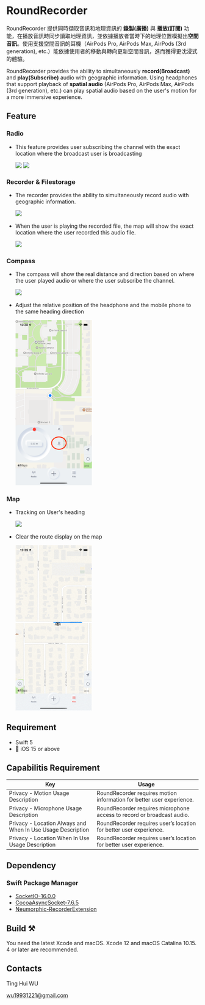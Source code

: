 # RoundRecorder

RoundRecorder 提供同時擷取音訊和地理資訊的 **錄製(廣播)** 與 **播放(訂閱)** 功能，在播放音訊時同步讀取地理資訊，並依據播放者當時下的地理位置模擬出**空間音訊**。使用支援空間音訊的耳機（AirPods Pro, AirPods Max, AirPods (3rd generation), etc.）能依據使用者的移動與轉向更新空間音訊，進而獲得更沈浸式的體驗。

RoundRecorder provides the ability to simultaneously **record(Broadcast)** and **play(Subscribe)** audio with geographic information. Using headphones that support playback of **spatial audio** (AirPods Pro, AirPods Max, AirPods (3rd generation), etc.) can play spatial audio based on the user's motion for a more immersive experience.
## Feature
### Radio
- This feature provides user subscribing the channel with the exact location where the broadcast user is broadcasting

    <img src="https://github.com/Holadddd/RoundRecorder/blob/master/RoundRecorder/Gif/Broadcast.gif" width="200"> <img src="https://github.com/Holadddd/RoundRecorder/blob/master/RoundRecorder/Gif/Subscription.gif" width="200"> 

### Recorder & Filestorage
- The recorder provides the ability to simultaneously record audio with geographic information.

    <img src="https://github.com/Holadddd/RoundRecorder/blob/master/RoundRecorder/Gif/Recorder.gif" width="200">

- When the user is playing the recorded file, the map will show the exact location where the user recorded this audio file.

    <img src="https://github.com/Holadddd/RoundRecorder/blob/master/RoundRecorder/Gif/Player.gif" width="200">
    
### Compass
- The compass will show the real distance and direction based on where the user played audio or where the user subscribe the channel.

    <img src="https://github.com/Holadddd/RoundRecorder/blob/master/RoundRecorder/Gif/Radio.gif" width="200">
    
- Adjust the relative position of the headphone and the mobile phone to the same heading direction

    <img src="https://github.com/Holadddd/RoundRecorder/blob/master/RoundRecorder/Gif/Correction.png" width="200">
    
### Map
- Tracking on User's heading 

    <img src="https://github.com/Holadddd/RoundRecorder/blob/master/RoundRecorder/Gif/Heading.gif" width="200">

- Clear the route display on the map

    <img src="https://github.com/Holadddd/RoundRecorder/blob/master/RoundRecorder/Gif/ClearRoute.gif" width="200">


## Requirement

- Swift 5
- 📱 iOS 15 or above

## Capabilitis Requirement

| Key | Usage |
| -------- | -------- |
| Privacy - Motion Usage Description| RoundRecorder requires motion information for better user experience.|
| Privacy - Microphone Usage Description| RoundRecorder requires microphone access to record or broadcast audio. |
| Privacy - Location Always and When In Use Usage Description| RoundRecorder requires user’s location for better user experience.|
| Privacy - Location When In Use Usage Description| RoundRecorder requires user’s location for better user experience.|

## Dependency
### Swift Package Manager
- [SocketIO-16.0.0](https://github.com/socketio/socket.io-client-swift.git)
- [CocoaAsyncSocket-7.6.5](https://github.com/robbiehanson/CocoaAsyncSocket)
- [Neumorphic-RecorderExtension](https://github.com/Holadddd/neumorphic)
## Build ⚒

You need the latest Xcode and macOS. Xcode 12 and macOS Catalina 10.15. 4 or later are recommended.

## Contacts
Ting Hui WU

wu19931221@gmail.com
